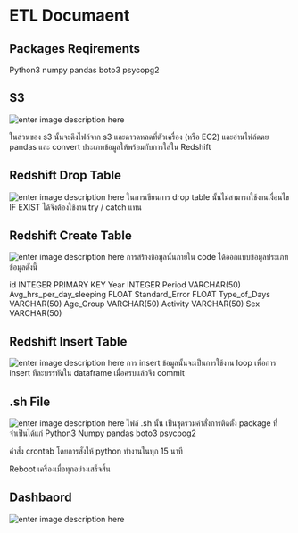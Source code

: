 # ETL Documaent
## Packages Reqirements
Python3
numpy
pandas
boto3
psycopg2
## S3
![enter image description here](https://media.discordapp.net/attachments/953573962519031848/1054981465202499614/S3_pandas.png?width=1058&height=578)

ในส่วนของ s3 นั้นจะดึงไฟล์จาก s3 และดาวดหลดที่ตัวเครื่อง (หรือ EC2) และอ่านไฟล์ดดย pandas และ convert ประเภทข้อมูลให้พร้อมกับการใส่ใน Redshift
## Redshift Drop Table
![enter image description here](https://cdn.discordapp.com/attachments/953573962519031848/1054981480239071382/REDSHIFT1.png)
ในการเขียนการ drop table นั้นไม่สามารถใช้งานเงื่อนไข IF EXIST ได้จึงต้องใช้งาน try / catch แทน
## Redshift Create Table
![enter image description here](https://cdn.discordapp.com/attachments/953573962519031848/1054981491496587346/REDSHIFT2.png)
การสร้างข้อมูลนั้นภายใน code ได้ออกแบบข้อมูลประเภทข้อมูลดังนี้

id INTEGER PRIMARY KEY
Year INTEGER
Period VARCHAR(50)
Avg_hrs_per_day_sleeping FLOAT
Standard_Error FLOAT
Type_of_Days VARCHAR(50)
Age_Group VARCHAR(50)
Activity VARCHAR(50)
Sex VARCHAR(50)
## Redshift Insert Table
![enter image description here](https://cdn.discordapp.com/attachments/953573962519031848/1054981500866658324/REDSHIFT3.png)
การ insert ข้อมูลนั้นจะเป็นการใช้งาน loop เพื่อการ insert ทีละบรรทัดใน dataframe เมื่อครบแล้วจึง commit
## .sh File
![enter image description here](https://cdn.discordapp.com/attachments/953573962519031848/1054981520588296254/SHFILE.png)
ไฟล์ .sh นั้น เป็นชุดรวมคำสั่งการติดตั้ง package ที่จำเป็นได้แก่
Python3
Numpy
pandas
boto3
psycpog2

คำสั่ง crontab โดยการสั่งให้ python ทำงานในทุก 15 นาที

Reboot เครื่องเมื่อทุกอย่างเสร็จสิ้น

## Dashbaord
![enter image description here](https://cdn.discordapp.com/attachments/953573962519031848/1054986072859344916/6.png)